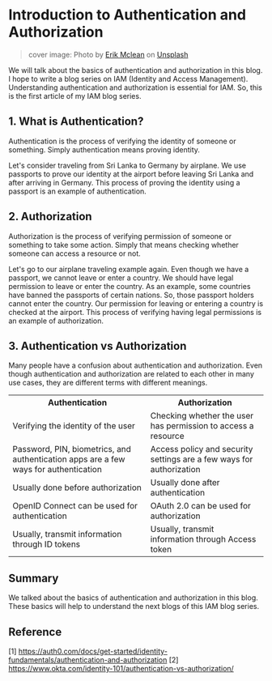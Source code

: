 # Introduction to Authentication and Authorization

> cover image: Photo by <a href="https://unsplash.com/@introspectivedsgn?utm_content=creditCopyText&utm_medium=referral&utm_source=unsplash">Erik Mclean</a> on <a href="https://unsplash.com/photos/selective-focus-photography-of-gray-metal-padlock-XUJcmgEhpjA?utm_content=creditCopyText&utm_medium=referral&utm_source=unsplash">Unsplash</a>


We will talk about the basics of authentication and authorization in this blog. I hope to write a blog series on IAM (Identity and Access Management). Understanding authentication and authorization is essential for IAM. So, this is the first article of my IAM blog series.

## 1. What is Authentication?
Authentication is the process of verifying the identity of someone or something. Simply authentication means proving identity.

Let's consider traveling from Sri Lanka to Germany by airplane. We use passports to prove our identity at the airport before leaving Sri Lanka and after arriving in Germany. This process of proving the identity using a passport is an example of authentication.

## 2. Authorization
Authorization is the process of verifying permission of someone or something to take some action. Simply that means checking whether someone can access a resource or not.

Let's go to our airplane traveling example again. Even though we have a passport, we cannot leave or enter a country. We should have legal permission to leave or enter the country. As an example, some countries have banned the passports of certain nations. So, those passport holders cannot enter the country. Our permission for leaving or entering a country is checked at the airport. This process of verifying having legal permissions is an example of authorization.

## 3. Authentication vs Authorization
Many people have a confusion about authentication and authorization. Even though authentication and authorization are related to each other in many use cases, they are different terms with different meanings.

<table>
<tr>
<th>Authentication</th>
<th>Authorization</th>
</tr>

<tr>
<td>Verifying the identity of the user</td>
<td>Checking whether the user has permission to access a resource</td>
</tr>

<tr>
<td>Password, PIN, biometrics, and authentication apps are a few ways for authentication</td>
<td>Access policy and security settings are a few ways for authorization</td>
</tr>

<tr>
<td>Usually done before authorization</td>
<td>Usually done after authentication</td>
</tr>

<tr>
<td>OpenID Connect can be used for authentication</td>
<td>OAuth 2.0 can be used for authorization</td>
</tr>

<tr>
<td>Usually, transmit information through ID tokens</td>
<td>Usually, transmit information through Access token</td>
</tr>
</table>

## Summary
We talked about the basics of authentication and authorization in this blog. These basics will help to understand the next blogs of this IAM blog series.

## Reference
[1] https://auth0.com/docs/get-started/identity-fundamentals/authentication-and-authorization
[2] https://www.okta.com/identity-101/authentication-vs-authorization/
